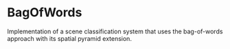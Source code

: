 # BagOfWords
Implementation of a scene classification system that uses the bag-of-words approach with its spatial pyramid extension.
